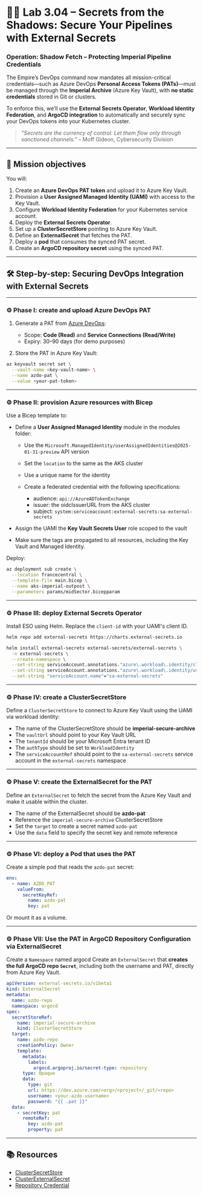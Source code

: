 # 🕵️‍♂️ Lab 3.04 – Secrets from the Shadows: Secure Your Pipelines with External Secrets

### **Operation: Shadow Fetch – Protecting Imperial Pipeline Credentials**

The Empire’s DevOps command now mandates all mission-critical credentials—such as Azure DevOps **Personal Access Tokens (PATs)**—must be managed through the **Imperial Archive** (Azure Key Vault), with **no static credentials** stored in Git or clusters.

To enforce this, we’ll use the **External Secrets Operator**, **Workload Identity Federation**, and **ArgoCD integration** to automatically and securely sync your DevOps tokens into your Kubernetes cluster.

> _"Secrets are the currency of control. Let them flow only through sanctioned channels."_ – Moff Gideon, Cybersecurity Division

---

## 🎯 Mission objectives

You will:

1. Create an **Azure DevOps PAT token** and upload it to Azure Key Vault.
2. Provision a **User Assigned Managed Identity (UAMI)** with access to the Key Vault.
3. Configure **Workload Identity Federation** for your Kubernetes service account.
4. Deploy the **External Secrets Operator**.
5. Set up a **ClusterSecretStore** pointing to Azure Key Vault.
6. Define an **ExternalSecret** that fetches the PAT.
7. Deploy a **pod** that consumes the synced PAT secret.
8. Create an **ArgoCD repository secret** using the synced PAT.

---

## 🛠️ Step-by-step: Securing DevOps Integration with External Secrets

---

### ⚙️ Phase I: create and upload Azure DevOps PAT

1. Generate a PAT from [Azure DevOps](https://dev.azure.com/):

   - Scope: **Code (Read)** and **Service Connections (Read/Write)**
   - Expiry: 30–90 days (for demo purposes)

2. Store the PAT in Azure Key Vault:

```bash
az keyvault secret set \
  --vault-name <key-vault-name> \
  --name azdo-pat \
  --value <your-pat-token>
```

---

### ⚙️ Phase II: provision Azure resources with Bicep

Use a Bicep template to:

- Define a **User Assigned Managed Identity** module in the modules folder:

  - Use the `Microsoft.ManagedIdentity/userAssignedIdentities@2025-01-31-preview` API version
  - Set the `location` to the same as the AKS cluster
  - Use a unique name for the identity
  - Create a federated credential with the following specifications:

    - audience: `api://AzureADTokenExchange`
    - issuer: the oidcIssuerURL from the AKS cluster
    - subject: `system:serviceaccount:external-secrets:sa-external-secrets`

- Assign the UAMI the **Key Vault Secrets User** role scoped to the vault
- Make sure the tags are propagated to all resources, including the Key Vault and Managed Identity.

Deploy:

```bash
az deployment sub create \
  --location francecentral \
  --template-file main.bicep \
  --name aks-imperial-outpost \
  --parameters params/midSector.bicepparam
```

---

### ⚙️ Phase III: deploy External Secrets Operator

Install ESO using Helm.
Replace the `client-id` with your UAMI's client ID.

```bash
helm repo add external-secrets https://charts.external-secrets.io

helm install external-secrets external-secrets/external-secrets \
  -n external-secrets \
  --create-namespace \
  --set-string serviceAccount.annotations."azure\.workload\.identity/client-id"="0d6015d9-363b-4806-b76f-1a3aa5bd7eba" \
  --set-string serviceAccount.annotations."azure\.workload\.identity/use"="true" \
  --set-string "serviceAccount.name"="sa-external-secrets"
```

---

### ⚙️ Phase IV: create a ClusterSecretStore

Define a `ClusterSecretStore` to connect to Azure Key Vault using the UAMI via workload identity:

- The name of the ClusterSecretStore should be **imperial-secure-archive**
- The `vaultUrl` should point to your Key Vault URL
- The `tenantId` should be your Microsoft Entra tenant ID
- The `authType` should be set to `WorkloadIdentity`
- The `serviceAccountRef` should point to the `sa-external-secrets` service account in the `external-secrets` namespace

---

### ⚙️ Phase V: create the ExternalSecret for the PAT

Define an `ExternalSecret` to fetch the secret from the Azure Key Vault and make it usable within the cluster.

- The name of the ExternalSecret should be **azdo-pat**
- Reference the `imperial-secure-archive` ClusterSecretStore
- Set the `target` to create a secret named `azdo-pat`
- Use the `data` field to specify the secret key and remote reference

---

### ⚙️ Phase VI: deploy a Pod that uses the PAT

Create a simple pod that reads the `azdo-pat` secret:

```yaml
env:
  - name: AZDO_PAT
    valueFrom:
      secretKeyRef:
        name: azdo-pat
        key: pat
```

Or mount it as a volume.

---

### ⚙️ Phase VII: Use the PAT in ArgoCD Repository Configuration via ExternalSecret

Create a `Namespace` named argocd
Create an `ExternalSecret` that **creates the full ArgoCD repo `Secret`**, including both the username and PAT, directly from Azure Key Vault.

```yaml
apiVersion: external-secrets.io/v1beta1
kind: ExternalSecret
metadata:
  name: azdo-repo
  namespace: argocd
spec:
  secretStoreRef:
    name: imperial-secure-archive
    kind: ClusterSecretStore
  target:
    name: azdo-repo
    creationPolicy: Owner
    template:
      metadata:
        labels:
          argocd.argoproj.io/secret-type: repository
      type: Opaque
      data:
        type: git
        url: https://dev.azure.com/<org>/<project>/_git/<repo>
        username: <your-azdo-username>
        password: "{{ .pat }}"
  data:
    - secretKey: pat
      remoteRef:
        key: azdo-pat
        property: pat
```

---

## 📚 Resources

- [ClusterSecretStore](https://external-secrets.io/latest/api/clustersecretstore/)
- [ClusterExternalSecret](https://external-secrets.io/latest/api/clusterexternalsecret/)
- [Repository Credential](https://argo-cd.readthedocs.io/en/stable/operator-manual/declarative-setup/#repository-credentials)
